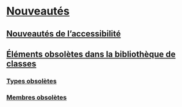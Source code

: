 # [Nouveautés](index.md)
## [Nouveautés de l’accessibilité](whats-new-in-accessibility.md) 
## [Éléments obsolètes dans la bibliothèque de classes](whats-obsolete.md)
### [Types obsolètes](obsolete-types.md)
### [Membres obsolètes](obsolete-members.md)
